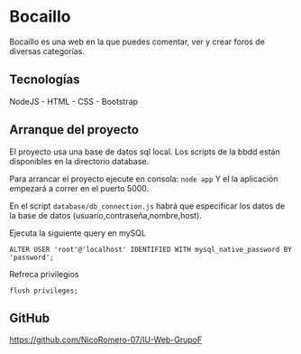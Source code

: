 # Bocaillo

Bocaillo es una web en la que puedes comentar, ver y crear foros de diversas categorías.

## Tecnologías

NodeJS - HTML - CSS - Bootstrap

## Arranque del proyecto

El proyecto usa una base de datos sql local. Los scripts de la bbdd están disponibles en la directorio database.

Para arrancar el proyecto ejecute en consola: ```node app``` 
Y el la aplicación empezará a correr en el puerto 5000.

En el script ```database/db_connection.js``` habrá que especificar los datos de la base de datos (usuario,contraseña,nombre,host).

Ejecuta la siguiente query en mySQL

```ALTER USER 'root'@'localhost' IDENTIFIED WITH mysql_native_password BY 'password';```

Refreca privilegios

```flush privileges;```

## GitHub

https://github.com/NicoRomero-07/IU-Web-GrupoF